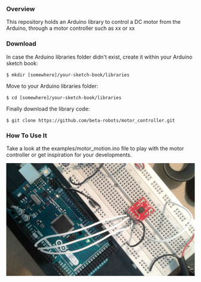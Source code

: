 ### Overview
This repository holds an Arduino library to control a DC motor from the Arduino, through a motor controller such as xx or xx

### Download
In case the Arduino libraries folder didn't exist, create it within your Arduino sketch book:
```shell
$ mkdir [somewhere]/your-sketch-book/libraries
```

Move to your Arduino libraries folder:
```shell
$ cd [somewhere]/your-sketch-book/libraries
```

Finally download the library code:
```shell
$ git clone https://github.com/beta-robots/motor_controller.git
```

### How To Use It
Take a look at the examples/motor_motion.ino file to play with the motor controller or get inspiration for your 
developments.

![Wiring example of the motor controller](https://github.com/beta-robots/accelerometer_adxl335/blob/master/media/20160318_154117.jpg)


